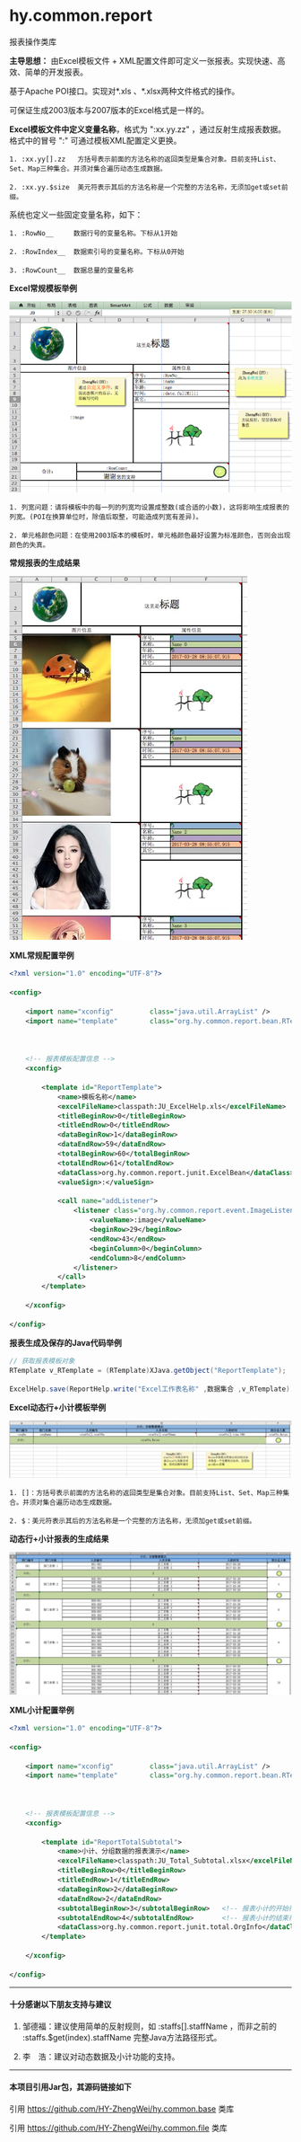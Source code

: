 # hy.common.report
  
  
报表操作类库



__主导思想：__ 由Excel模板文件 + XML配置文件即可定义一张报表。实现快速、高效、简单的开发报表。 

基于Apache POI接口。实现对*.xls 、*.xlsx两种文件格式的操作。

可保证生成2003版本与2007版本的Excel格式是一样的。 

__Excel模板文件中定义变量名称__，格式为 ":xx.yy.zz" ，通过反射生成报表数据。格式中的冒号 ":" 可通过模板XML配置定义更换。

	1. :xx.yy[].zz   方括号表示前面的方法名称的返回类型是集合对象。目前支持List、Set、Map三种集合。并须对集合遍历动态生成数据。
	
	2. :xx.yy.$size  美元符表示其后的方法名称是一个完整的方法名称，无须加get或set前缀。

系统也定义一些固定变量名称，如下：

	1. :RowNo__     数据行号的变量名称。下标从1开始
  
	2. :RowIndex__  数据索引号的变量名称。下标从0开始
    
	3. :RowCount__  数据总量的变量名称

  

__Excel常规模板举例__  

![image](images/Excel.png)

	1. 列宽问题：请将模板中的每一列的列宽均设置成整数(或合适的小数)，这将影响生成报表的列宽。(POI在换算单位时，除值后取整，可能造成列宽有差异)。
	
	2. 单元格颜色问题：在使用2003版本的模板时，单元格颜色最好设置为标准颜色，否则会出现颜色的失真。   
  
__常规报表的生成结果__
  
![image](images/Excel_Result.png)
  
  
  
  
__XML常规配置举例__
```xml
<?xml version="1.0" encoding="UTF-8"?>

<config>

	<import name="xconfig"         class="java.util.ArrayList" />
	<import name="template"        class="org.hy.common.report.bean.RTemplate" />
	
	
	
	<!-- 报表模板配置信息 -->
	<xconfig>
	
		<template id="ReportTemplate">
			<name>模板名称</name>
			<excelFileName>classpath:JU_ExcelHelp.xls</excelFileName>   <!-- Excel模板文件所在地方。并通过扩展名识别文件格式类型 -->
			<titleBeginRow>0</titleBeginRow>                            <!-- 定义报表标题在模板中位置 -->
			<titleEndRow>0</titleEndRow>
			<dataBeginRow>1</dataBeginRow>                              <!-- 定义报表数据在模板中位置 -->           
			<dataEndRow>59</dataEndRow>
			<totalBeginRow>60</totalBeginRow>                           <!-- 定义报表合计在模板中位置 -->
			<totalEndRow>61</totalEndRow>
			<dataClass>org.hy.common.report.junit.ExcelBean</dataClass> <!-- 定义报表数据对应的Java类型 -->
			<valueSign>:</valueSign>                                    <!-- Excel模板中值的标记。默认为一个冒号。通过它识别要反射获取的值。支持 xx.yy.zz 格式 -->
			
			<call name="addListener">                                   <!-- 定义自定义变量名称的二次加工事件 -->
				<listener class="org.hy.common.report.event.ImageListener">
					<valueName>:image</valueName>                       <!-- 定义变量名称 -->
					<beginRow>29</beginRow>                             <!-- 定义动态图片在模板中的位置 -->
					<endRow>43</endRow>
					<beginColumn>0</beginColumn>
					<endColumn>8</endColumn>
				</listener>
			</call>
		</template>
		
	</xconfig>
	
</config>
```  
  
  
  
__报表生成及保存的Java代码举例__
```java
// 获取报表模板对象
RTemplate v_RTemplate = (RTemplate)XJava.getObject("ReportTemplate");
    
ExcelHelp.save(ReportHelp.write("Excel工作表名称" ,数据集合 ,v_RTemplate).getWorkbook() ,"Excel报表保存目录及名称");
```  



__Excel动态行+小计模板举例__  

![image](images/Subtotal.png)

	1. []：方括号表示前面的方法名称的返回类型是集合对象。目前支持List、Set、Map三种集合。并须对集合遍历动态生成数据。
	
	2. $：美元符表示其后的方法名称是一个完整的方法名称，无须加get或set前缀。

__动态行+小计报表的生成结果__

![image](images/Subtotal_Result.png)



__XML小计配置举例__
```xml
<?xml version="1.0" encoding="UTF-8"?>

<config>

	<import name="xconfig"         class="java.util.ArrayList" />
	<import name="template"        class="org.hy.common.report.bean.RTemplate" />
	
	
	
	<!-- 报表模板配置信息 -->
	<xconfig>
	
		<template id="ReportTotalSubtotal">
			<name>小计、分组数据的报表演示</name>
			<excelFileName>classpath:JU_Total_Subtotal.xlsx</excelFileName>
			<titleBeginRow>0</titleBeginRow>
			<titleEndRow>1</titleEndRow>
			<dataBeginRow>2</dataBeginRow>
			<dataEndRow>2</dataEndRow>
			<subtotalBeginRow>3</subtotalBeginRow>   <!-- 报表小计的开始行号（包括此行）。下标从零开始 -->
			<subtotalEndRow>4</subtotalEndRow>       <!-- 报表小计的结束行号（包括此行）。下标从零开始 -->
			<dataClass>org.hy.common.report.junit.total.OrgInfo</dataClass>
		</template>
		
	</xconfig>
	
</config>
```



---
#### 十分感谢以下朋友支持与建议
  1. 邹德福：建议使用简单的反射规则，如 :staffs[].staffName ，而非之前的 :staffs.$get(index).staffName 完整Java方法路径形式。
  
  2. 李　浩：建议对动态数据及小计功能的支持。
   


---
#### 本项目引用Jar包，其源码链接如下
引用 https://github.com/HY-ZhengWei/hy.common.base 类库

引用 https://github.com/HY-ZhengWei/hy.common.file 类库